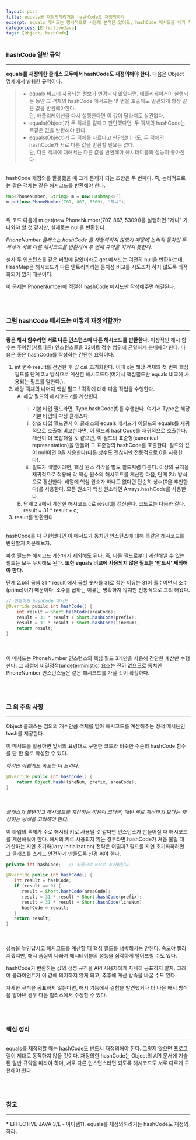 ```yaml
---
layout: post
title: equals를 재정의하려거든 hashCode도 재정의하라
excerpt: equals 메서드는 명시적으로 사용해 본적은 있어도, hashCode 메서드를 내가 직접 사용해본적은 없다.<br> 이 기회에 hashCode에 대한 규약과 재정의 방법도 알아보자. 
categories: [EffectiveJava]
tags: [Object, hashCode]
---
```


### hashCode 일반 규약

<hr>

**equals를 재정의한 클래스 모두에서 hashCode도 재정의해야 한다.**
다음은 Object 명세에서 발췌한 규약이다.

> * equals 비교에 사용되는 정보가 변경되지 않았다면, 애플리케이션이 실행되는 동안 그 객체의 hashCode 메서드는 몇 번을 호출해도 일관되게 항상 같은 값을 반환해야한다.<br>
> 단, 애플리케이션을 다시 실행한다면 이 값이 달라져도 상관없다.
> * equals(Object)가 두 객체를 같다고 판단했다면, 두 객체의 hashCode는 똑같은 값을 반환해야 한다.
> * equals(Object)가 두 객체를 다르다고 판단했더라도, 두 객체의 hashCode가 서로 다른 값을 반환할 필요는 없다.<br>
> 단, 다른 객체에 대해서는 다른 값을 반환해야 해시테이블의 성능이 좋아진다.

<br>
hashCode 재정의를 잘못했을 때 크게 문제가 되는 조항은 두 번째다. 즉, 논리적으로는 같은 객체는 같은 해시코드를 반환해야 한다.
<br>

~~~java
Map<PhoneNumber, String> m = new HashMap<>();
m.put(new PhoneNumber(707, 867, 5309), "제니");
~~~

<br>
위 코드 다음에 m.get(new PhoneNumber(707, 867, 5309))를 실행하면 "제니" 가 나와햐 할 것 같지만, 실제로는 null을 반환한다.

_PhoneNumber 클래스는 hashCode 를 재정의하지 않았기 때문에 논리적 동치인 두 객체가 서로 다른 해시코드를 반환하여 두 번째 규약을 지키지 못한다._

설사 두 인스턴스를 같은 버킷에 담았더라도 get 메서드는 여전히 null을 반환하는데, HashMap은 해시코드가 다른 엔트리끼리는 동치성 비교를 시도조차 하지 않도록 최적화되어 있기 때문이다.

이 문제는 PhoneNumber에 적절한 hashCode 메서드만 작성해주면 해결된다.

<br><br>

### 그럼 hashCode 메서드는 어떻게 재정의할까?
<hr>

**좋은 해시 함수라면 서로 다른 인스턴스에 다른 해시코드를 반환한다.**
이상적인 해시 함수는 주어진(서로다른) 인스턴스들을 32비트 정수 범위에 균일하게 분배해야 한다.
다음은 좋은 hashCode를 작성하는 간단한 요령이다.
<br>

1. int 변수 result를 선언한 후 값 c로 초기화한다. 이때 c는 해당 객체의 첫 번째 핵심 필드를 단계 2.a 방식으로 계산한 해시코드다(여기서 핵심필드란 equals 비교에 사용되는 필드를 말한다.).
2. 해당 객체의 나머지 핵심 필드 f 각각에 대해 다음 작업을 수행한다.
    <ol type="A">
        <li>해당 필드의 해시코드 c를 계산한다.</li>
            <ol type="i">
                <li>기본 타입 필드라면, Type.hashCode(f)를 수행한다. 여기서 Type은 해당 기본 타입의 박싱 클래스다.</li>
                <li>참조 타입 필드면서 이 클래스의 equals 메서드가 이필드의 equals를 재귀적으로 호출해 비교한다면, 이 필드의 hashCode를 재귀적으로 호출한다. 계산이 더 복잡해질 것 같으면, 이 필드의 표준형(canonical representation)을 만들어 그 표준형의 hashCode를 호출한다. 필드의 값이 null이면 0을 사용한다(다른 상수도 괜찮지만 전통적으로 0을 사용한다).</li>
                <li>필드가 배열이라면, 핵심 원소 각각을 별도 필드처럼 다룬다. 이상의 규칙을 재귀적으로 적용해 각 핵심 원소의 해시코드를 계산한 다음, 단계 2.b 방식으로 갱신한다. 배열에 핵심 원소가 하나도 없다면 단순히 상수(0을 추천한다)를 사용한다. 모든 원소가 핵심 원소라면 Arrays.hashCode를 사용한다.</li>
            </ol>
        <li>단계 2.a에서 계산한 해시코드 c로 result를 갱신한다. 코드로는 다음과 같다.
            <br>result = 31 * result + c;
        </li>
    </ol>
3. result를 반환한다.

<br>
hashCode를 다 구현했다면 이 메서드가 동치인 인스턴스에 대해 똑같은 해시코드를 반환할지 자문해보자.

파생 필드는 해시코드 계산에서 제외해도 된다. 즉, 다른 필드로부터 계산해낼 수 있는 필드는 모두 무시해도 된다. **또한 equals 비교에 사용되지 않은 필드는 '반드시' 제외해야 한다.**

단계 2.b의 곱셈 31 * result 에서 곱할 숫자를 31로 정한 이유는 31이 홀수이면서 소수(prime)이기 때문이다. 소수를 곱하는 이유는 명확하지 않지만 전통적으로 그리 해왔다.

~~~java
// 전형적인 hashCode 메서드
@Override pubilc int hashCode() {
    int result = Short.hashCode(areaCode);
    result = 31 * result + Short.hashCode(prefix);
    result = 31 * result + Short.hashCode(lineNum);
    return result;
}
~~~
<br><br>
이 메서드는 PhoneNumber 인스턴스의 핵심 필드 3개만을 사용해 간단한 계산만 수행한다.
그 과정에 비결정적(undeterministic) 요소는 전혀 없으므로 동치인 PhoneNumber 인스턴스들은 같은 해시코드를 가질 것이 확힐하다.

<br><br>

### 그 외 주의 사항
<hr>

Object 클래스는 임의의 개수만큼 객체를 받아 해시코드를 계산해주는 정적 메서든인 hash를 제공한다.

이 메서드를 활용하면 앞서의 요령대로 구현한 코드와 비슷한 수준의 hashCode 함수를 단 한 줄로 작성할 수 있다.

_하지만 아쉽게도 속도는 더 느리다._

~~~java
@Override public int hashCode() {
    return Object.hash(lineNum, prefix, areaCode);
}
~~~
<br><br>
_클래스가 불변이고 해시코드를 계산하는 비용이 크다면, 매번 새로 계산하기 보다는 캐싱하는 방식을 고려해야 한다._

이 타입의 객체가 주로 해시의 키로 사용될 것 같다면 인스턴스가 만들어질 때 해시코드를 계산해둬야 한다. 해시의 키로 사용되지 않는 경우라면 hashCode가 처음 불릴 때 계산하는 지연 초기화(lazy initialization) 전략은 어떨까? 필드를 지연 초기화하려면 그 클래스를 스레드 안전하게 만들도록 신경 써야 한다.
<br>

~~~java
private int hashCode;   // 자동으로 0으로 초기화된다.

@Override public int hashCode() {
   int result = hashCode;
   if (result == 0) {
      result = Short.hashCode(areaCode);
      result = 31 * result + Short.hashCode(prefix);
      result = 31 * result + Short.hashCode(lineNum);
      hashCode = result;
   }
   return result;
}
~~~

<br><br>
성능을 높인답시고 해시코드를 계산할 때 핵심 필드를 생략해서는 안된다. 속도야 빨라지겠지만, 해시 품질이 나빠져 해시테이블의 성능을 심각하게 떨어뜨릴 수도 있다.

hashCode가 반환하는 값의 생성 규칙을 API 사용자에게 자세히 공표하지 말자. 그래야 클라이언트가 이 값에 의지하지 않게 되고, 추후에 계산 방슥을 바꿀 수도 있다.

자세한 규칙을 공표하지 않는다면, 해시 기능에서 결함을 발견했거나 더 나은 해시 방식을 알아낸 경우 다음 릴리스에서 수정할 수 있다.

<br><br>

### 핵심 정리
<hr>
equals를 재정의할 때는 hashCode도 반드시 재정의해야 한다. 그렇지 않으면 프로그램이 제대로 동작하지 않을 것이다. 
재정의한 hashCode는 Object의 API 문서에 기술된 일반 규약을 따라야 하며, 서로 다른 인스턴스라면 되도록 해시코드도 서로 다르게 구현해야 한다.

<br><br>

### 참고
<hr>
* EFFECTIVE JAVA 3/E - 아이템11. equals를 재정의하려거든 hashCode도 재정의하라.